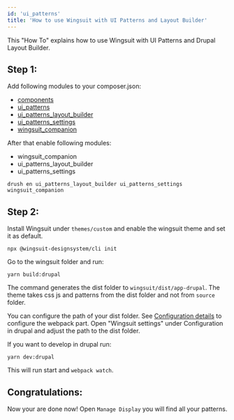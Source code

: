 ```yaml
---
id: 'ui_patterns'
title: 'How to use Wingsuit with UI Patterns and Layout Builder'
---
```


 
This "How To" explains how to use Wingsuit with UI Patterns and Drupal Layout Builder. 

## Step 1:
Add following modules to your composer.json:

* [components](https://www.drupal.org/project/components)
* [ui\_patterns](https://www.drupal.org/project/ui_patterns)
* [ui\_patterns\_layout\_builder](https://www.drupal.org/project/ui_patterns_layout_builder)
* [ui\_patterns_settings](https://www.drupal.org/project/ui_patterns_layout_settings)
* [wingsuit_companion](https://www.drupal.org/project/wingsuit_companion)

After that enable following modules:
* wingsuit_companion
* ui\_patterns\_layout\_builder
* ui\_patterns\_settings

```
drush en ui_patterns_layout_builder ui_patterns_settings wingsuit_companion 
```

## Step 2:
Install Wingsuit under `themes/custom` and enable the wingsuit theme and set it as default.

```
npx @wingsuit-designsystem/cli init
```

Go to the wingsuit folder and run:
```
yarn build:drupal
```
The command generates the dist folder to `wingsuit/dist/app-drupal`. The theme takes css js and patterns from the dist folder and not from `source` folder.

You can configure the path of your dist folder. See [Configuration details](../../configurations/details/index.md) to configure the webpack part. Open "Wingsuit settings" under Configuration in drupal and adjust the path to the dist folder.

If you want to develop in drupal run:
```
yarn dev:drupal
```
This will run start and `webpack watch`.

## Congratulations:
Now your are done now! Open `Manage Display` you will find all your patterns.

  